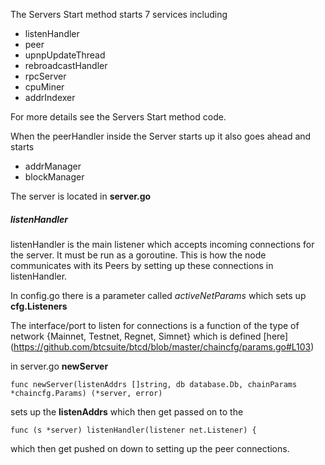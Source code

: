 
The Servers Start method starts 7 services including

* listenHandler
* peer
* upnpUpdateThread
* rebroadcastHandler
* rpcServer
* cpuMiner
* addrIndexer

For more details see the Servers Start method code.

When the peerHandler inside the Server starts up it also goes ahead and starts

* addrManager
* blockManager

The server is located in **server.go**

##### listenHandler

listenHandler is the main listener which accepts incoming connections for the
server.  It must be run as a goroutine.  This is how the node communicates
with its Peers by setting up these connections in listenHandler.

In config.go there is a parameter called *activeNetParams* which sets up **cfg.Listeners**

The interface/port to listen for connections is a function of the type of network
{Mainnet, Testnet, Regnet, Simnet}
which is defined
[here]
(https://github.com/btcsuite/btcd/blob/master/chaincfg/params.go#L103)

in server.go **newServer**

```
func newServer(listenAddrs []string, db database.Db, chainParams *chaincfg.Params) (*server, error)
```

sets up the **listenAddrs** which then get passed on to the

```
func (s *server) listenHandler(listener net.Listener) {
```

which then get pushed on down to setting up the peer connections.
